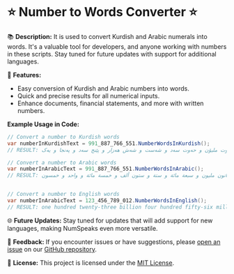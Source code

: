 
# ⭐ Number to Words Converter ⭐

📚 **Description:**
It is used to convert Kurdish and Arabic numerals into words. It's a valuable tool for developers, and anyone working with numbers in these scripts. Stay tuned for future updates with support for additional languages.

🚀 **Features:**
- Easy conversion of Kurdish and Arabic numbers into words.
- Quick and precise results for all numerical inputs.
- Enhance documents, financial statements, and more with written numbers.


**Example Usage in Code:**

```csharp
// Convert a number to Kurdish words
var numberInKurdishText = 991_887_766_551.NumberWordsInKurdish();
// RESULT: نۆ سەد و نۆوەت و یەک ملیار و هەشت سەد و هەشتا و حەوت ملیۆن و حەوت سەد و شەست و شەش هەزار و پێنج سەد و پەنجا و یەک

// Convert a number to Arabic words
var numberInArabicText = 991_887_766_551.NumberWordsInArabic();
// RESULT: تسعة مائة و واحد و تسعون مليار و ثمانية مائة و سبعة و ثمانون مليون و سبعة مائة و ستة و ستون ألف و خمسة مائة و واحد و خمسون


// Convert a number to English words
var numberInArabicText = 123_456_789_012.NumberWordsInEnglish();
// RESULT: one hundred twenty-three billion four hundred fifty-six million seven hundred eighty-nine thousand twelve
```




🌐 **Future Updates:**
Stay tuned for updates that will add support for new languages, making NumSpeaks even more versatile.

📣 **Feedback:**
If you encounter issues or have suggestions, please [open an issue](https://github.com/karwanessmat/NumberToKurdishWords/issues) on our [GitHub repository](https://github.com/karwanessmat/NumberToKurdishWords).

📄 **License:**
This project is licensed under the [MIT License](LICENSE).
